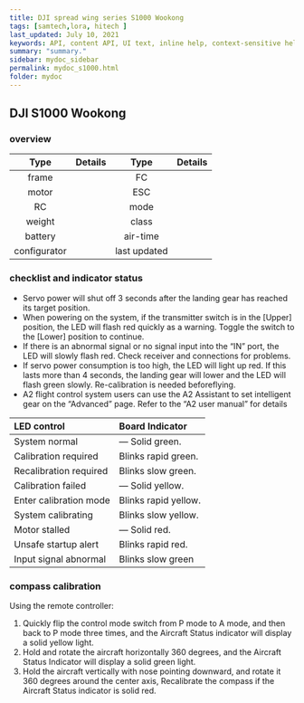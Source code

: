 ```yaml
---
title: DJI spread wing series S1000 Wookong
tags: [samtech,lora, hitech ]
last_updated: July 10, 2021
keywords: API, content API, UI text, inline help, context-sensitive help, popovers, tooltips
summary: "summary."
sidebar: mydoc_sidebar
permalink: mydoc_s1000.html
folder: mydoc
---
```



## DJI S1000 Wookong

### overview

| Type  | Details | Type  | Details |
| :---: | :---  | :---: | :---  |
| frame |  | FC |  |
| motor |  | ESC |  |
| RC  |  | mode |  |
| weight |  | class |  |
| battery |  | air-time |  |
| configurator |  |  last updated |   |

### checklist and indicator status
- Servo power will shut off 3 seconds after the landing gear has reached its target position. 
- When powering on the system, if the transmitter switch is in the [Upper] position, the LED will flash red quickly as a warning. Toggle the switch to the [Lower] position to continue. 
- If there is an abnormal signal or no signal input into the “IN” port, the LED will slowly flash red. Check receiver and connections for problems. 
- If servo power consumption is too high, the LED will light up red. If this lasts more than 4 seconds, the landing gear will lower and the LED will flash green slowly. Re-calibration is needed beforeflying.
- A2 flight control system users can use the A2 Assistant to set intelligent gear on the “Advanced” page. Refer to the “A2 user manual” for details

|LED control |Board Indicator|
|:----|:----|
|System normal|— Solid green.| |
|Calibration required|Blinks rapid green.| |
|Recalibration required|Blinks slow green.| |
|Calibration failed|— Solid yellow.| |
|Enter calibration mode|Blinks rapid yellow.| |
|System calibrating|Blinks slow yellow.| |
|Motor stalled|— Solid red.| |
|Unsafe startup alert|Blinks rapid red.|
|Input signal abnormal|Blinks slow green|

### compass calibration

Using the remote controller:
1. Quickly flip the control mode switch from P mode to A mode, and then back to P mode three times, and the Aircraft Status indicator will display a solid yellow light.
2. Hold and rotate the aircraft horizontally 360 degrees, and the Aircraft Status Indicator will display a solid green light.
3. Hold the aircraft vertically with nose pointing downward, and rotate it 360 degrees around the center axis, Recalibrate the compass if the Aircraft Status indicator is solid red.
